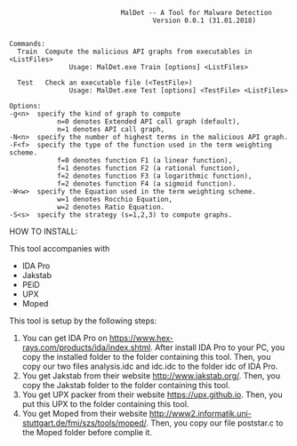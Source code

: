                                 MalDet -- A Tool for Malware Detection
                                        Version 0.0.1 (31.01.2018)


    Commands:
      Train  Compute the malicious API graphs from executables in <ListFiles>
                   Usage: MalDet.exe Train [options] <ListFiles>

      Test   Check an executable file (<TestFile>)
                   Usage: MalDet.exe Test [options] <TestFile> <ListFiles>

    Options:
    -g<n>  specify the kind of graph to compute
                n=0 denotes Extended API call graph (default),
                n=1 denotes API call graph,
    -N<n>  specify the number of highest terms in the malicious API graph.
    -F<f>  specify the type of the function used in the term weighting scheme.
                f=0 denotes function F1 (a linear function),
                f=1 denotes function F2 (a rational function),
                f=2 denotes function F3 (a logarithmic function),
                f=2 denotes function F4 (a sigmoid function).
    -W<w>  specify the Equation used in the term weighting scheme.
                w=1 denotes Rocchio Equation,
                w=2 denotes Ratio Equation.
    -S<s>  specify the strategy (s=1,2,3) to compute graphs.



HOW TO INSTALL:

This tool accompanies with 
  + IDA Pro
  + Jakstab
  + PEiD 
  + UPX
  + Moped

This tool is setup by the following steps:
 1) You can get IDA Pro on https://www.hex-rays.com/products/ida/index.shtml. After install IDA Pro to your PC, you copy the installed folder to the folder containing this tool. Then, you copy our two files analysis.idc and idc.idc to the folder idc of IDA Pro.
 2) You get Jakstab from their website http://www.jakstab.org/. Then, you copy the Jakstab folder to the folder containing this tool.
 3) You get UPX packer from their website https://upx.github.io. Then, you put this UPX to the folder containing this tool.
 4) You get Moped from their website http://www2.informatik.uni-stuttgart.de/fmi/szs/tools/moped/. Then, you copy our file poststar.c to the Moped folder before complie it.
 
 
 

